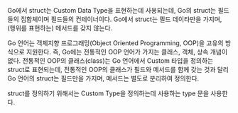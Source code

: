 Go에서 struct는 Custom Data Type을 표현하는데 사용되는데, 
Go의 struct는 필드들의 집합체이며 필드들의 컨테이너이다. 
Go에서 struct는 필드 데이타만을 가지며, (행위를 표현하는) 메서드를 갖지 않는다.

Go 언어는 객체지향 프로그래밍(Object Oriented Programming, OOP)을 고유의 방식으로 지원한다. 
즉, Go에는 전통적인 OOP 언어가 가지는 클래스, 객체, 상속 개념이 없다. 
전통적인 OOP의 클래스(class)는 Go 언어에서 Custom 타입을 정의하는 struct로 표현되는데, 전통적인 OOP의 클래스가 필드와 메서드를 함께 갖는 것과 달리 Go 언어의 struct는 필드만을 가지며, 메서드는 별도로 분리하여 정의한다.

struct를 정의하기 위해서는 Custom Type을 정의하는데 사용하는 type 문을 사용한다.